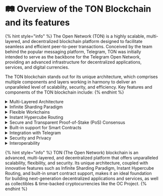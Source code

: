 # 🛤 Overview of the TON Blockchain and its features

{% hint style="info" %}
The Open Network (TON) is a highly scalable, multi-layered, and decentralized blockchain platform designed to facilitate seamless and efficient peer-to-peer transactions. Conceived by the team behind the popular messaging platform, Telegram, TON was initially intended to serve as the backbone for the Telegram Open Network, providing an advanced infrastructure for decentralized applications, services, and digital currencies.

The TON blockchain stands out for its unique architecture, which comprises multiple components and layers working in harmony to deliver an unparalleled level of scalability, security, and efficiency. Key features and components of the TON blockchain include:
{% endhint %}

<details>

<summary>Multi-Layered Architecture</summary>

TON utilizes a multi-layered approach to its blockchain, which allows it to scale effortlessly as the network grows. The platform consists of a masterchain, shardchains, and workchains that work together to process and verify transactions, ensuring high throughput even with increasing user and transaction volume.

</details>

<details>

<summary>Infinite Sharding Paradigm</summary>

TON employs an innovative sharding mechanism, called the Infinite Sharding Paradigm, that allows it to dynamically split and merge shardchains to maintain optimal performance. This approach enables the network to adapt to changes in demand and scale seamlessly while maintaining high levels of decentralization and security.

</details>

<details>

<summary>Flexible Workchains</summary>

TON features workchains, which are independent blockchains capable of hosting decentralized applications, smart contracts, and token transactions. Each workchain can have its own rules, consensus mechanism, and token, offering flexibility for developers and users to create and interact with a wide range of applications tailored to their specific needs.

</details>

<details>

<summary>Instant Hypercube Routing</summary>

The TON blockchain is designed to facilitate rapid and efficient communication between shardchains and workchains using a mechanism known as Instant Hypercube Routing. This advanced routing algorithm allows messages and transactions to be transferred across the network in a near-instantaneous manner, ensuring high-speed and low-latency communication.

</details>

<details>

<summary>Secure and Transparent Proof-of-Stake (PoS) Consensus</summary>

TON employs a PoS-based consensus mechanism called Catchain, which combines Byzantine Fault Tolerance and Proof-of-Stake to secure the network. This approach not only ensures the integrity and security of the platform but also reduces the energy consumption associated with traditional Proof-of-Work mining.

</details>

<details>

<summary>Built-in support for Smart Contracts</summary>

The TON blockchain incorporates a high-performance virtual machine, the TON Virtual Machine (TVM), designed to execute complex smart contracts efficiently. The TVM supports a wide range of programming languages, providing developers with the tools and flexibility they need to create innovative and robust decentralized applications.

</details>

<details>

<summary>Integration with Telegram</summary>

Although the TON blockchain is now an independent project, its initial development as a part of the Telegram ecosystem allows for seamless integration with the popular messaging platform. This integration provides a vast user base and an accessible user interface for the adoption of decentralized applications and services built on TON.

</details>

<details>

<summary>Security and Privacy</summary>

The TON Blockchain is designed with a strong focus on security and privacy. It employs cryptographic techniques such as elliptic curve cryptography, secure multiparty computation, and zero-knowledge proofs to protect user data and ensure the confidentiality of transactions.

</details>

<details>

<summary>Interoperability</summary>

The TON Blockchain is built with interoperability in mind, allowing it to connect with other blockchain networks and facilitate cross-chain communication. This feature enables seamless integration with existing systems and applications, fostering a vibrant and interconnected ecosystem.

</details>

{% hint style="info" %}
TON (The Open Network) blockchain is an advanced, multi-layered, and decentralized platform that offers unparalleled scalability, flexibility, and security. Its unique architecture, coupled with innovative features such as Infinite Sharding Paradigm, Instant Hypercube Routing, and built-in smart contract support, makes it an ideal foundation for building next-generation decentralized applications and services, as well as collectibles & time-backed cryptocurrencies like the OC Project.
{% endhint %}

